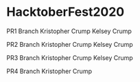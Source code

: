 # HacktoberFest2020

PR1 Branch
Kristopher Crump
Kelsey Crump

PR2 Branch
Kristopher Crump
Kelsey Crump

PR3 Branch
Kristopher Crump
Kelsey Crump

PR4 Branch
Kristopher Crump